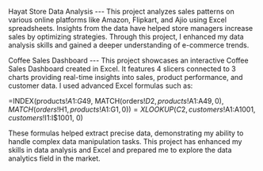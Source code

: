 Hayat Store Data Analysis ---  This project analyzes sales patterns on various online platforms like Amazon, Flipkart, and Ajio using Excel spreadsheets. Insights from the data have helped store managers increase sales by optimizing strategies. Through this project, I enhanced my data analysis skills and gained a deeper understanding of e-commerce trends.

Coffee Sales Dashboard ---   This project showcases an interactive Coffee Sales Dashboard created in Excel. It features 4 slicers connected to 3 charts providing real-time insights into sales, product performance, and customer data. I used advanced Excel formulas such as:

   =INDEX(products!$A$1:$G$49, MATCH(orders!$D2, products!$A$1:$A$49, 0), MATCH(orders!$H$1, products!$A$1:$G$1, 0))
   =XLOOKUP(C2, customers!$A$1:$A$1001, customers!$I$1:$I$1001, 0)
   
These formulas helped extract precise data, demonstrating my ability to handle complex data manipulation tasks. This project has enhanced my skills in data analysis and Excel and prepared me to explore the data analytics field in the market.
